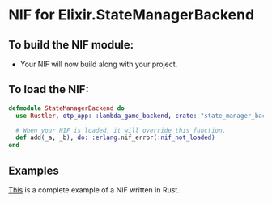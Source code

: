 # NIF for Elixir.StateManagerBackend

## To build the NIF module:

- Your NIF will now build along with your project.

## To load the NIF:

```elixir
defmodule StateManagerBackend do
  use Rustler, otp_app: :lambda_game_backend, crate: "state_manager_backend"

  # When your NIF is loaded, it will override this function.
  def add(_a, _b), do: :erlang.nif_error(:nif_not_loaded)
end
```

## Examples

[This](https://github.com/rusterlium/NifIo) is a complete example of a NIF written in Rust.
